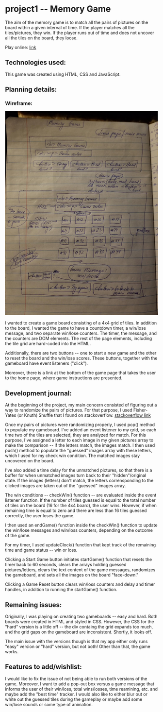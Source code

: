 # project1 -- Memory Game
The aim of the memory game is to match all the pairs of pictures on the board within a given interval of time.  If the player matches all the tiles/pictures, they win.  If the player runs out of time and does not uncover all the tiles on the board, they loose.

Play online: [link]( https://ngolodets.github.io/project1/.)

## Technologies used:
This game was created using HTML, CSS and JavaScript.

## Planning details:
### Wireframe:
![image](img/0.jpg)

I wanted to create a game board consisting of a 4x4 grid of tiles.  In addition to the board, I wanted the game to have a countdown timer, a win/lose message, and two separate win/lose counters.  The timer, the message, and the counters are DOM elements.  The rest of the page elements, including the tile grid are hard-coded into the HTML.

Additionally, there are two buttons -- one to start a new game and the other to reset the board and the win/lose scores.  These buttons, together with the gameboard have event listeners ("click").

Moreover, there is a link at the bottom of the game page that takes the user to the home page, where game instructions are presented.

## Development journal:
At the beginning of the project, my main concern consisted of figuring out a way to randomize the pairs of pictures.  For that purpose, I used Fisher-Yates (or Knuth) Shuffle that I found on stackoverflow.
[stackoverflow link](https://stackoverflow.com/questions/2450954/how-to-randomize-shuffle-a-javascript-array)

Once my pairs of pictures were randomizing properly, I used pop() method to populate my gameboard.  I've added an event listener to my grid, so each time two of the tiles are selected, they are analyzed for match.  For this purpose, I've assigned a letter to each image in my given pictures array to make the comparison -- if the letters match, the images match.  I then used push() method to populate the "guessed" images array with these letters, which I used for my check win condition.  The matched images stay uncovered on the board.  

I've also added a time delay for the unmatched pictures, so that there is a buffer for when unmatched images turn back to their "hidden"/original state.  If the images (letters) don't match, the letters corrensponding to the clicked images are taken out of the "guessed" images array.  

The win conditions -- checkWin() function -- are evaluated inside the event listener function.  If the number of tiles guessed is equal to the total number of tiles on the board (16 for the 4x4 board), the user wins.  However, if when remaining time is equal to zero and there are less than 16 tiles guessed correctly, the user loses the game. 

I then used an endGame() function inside the checkWin() function to update the win/lose messages and win/loss counters, depending on the outcome of the game.

For my timer, I used updateClock() function that kept track of the remaining time and game status -- win or loss.

Clicking a Start Game button initiates startGame() function that resets the timer back to 60 seconds, clears the arrays holding guessed pictures/letters, clears the text content of the game messages, randomizes the gameboard, and sets all the images on the board "face-down."

Clicking a Game Reset button clears win/loss counters and delay and timer handles, in addition to running the startGame() function.

## Remaining issues:
Originally, I was playing on creating two gameboards -- easy and hard.  Both boards were created in HTML and styled in CSS.  However, the CSS for the "hard" version is a little off -- the div containg the grid expands too much, and the grid gaps on the gameboard are inconsistent.  Shortly, it looks off.

The main issue with the versions though is that my app either only runs "easy" version or "hard" version, but not both!  Other than that, the game works.

## Features to add/wishlist:
I would like to fix the issue of not being able to run both versions of the game.  Moreover, I want to add a pop-out box versus a game message that informs the user of their win/loss, total wins/losses, time reamining, etc. and maybe add the "best time" tracker.  I would also like to either blur out or white out the guessed tiles during the gameplay or maybe add some win/lose sounds or some type of animation.
